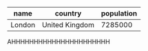 | name | country | population |
| --- | --- | --- |
| London | United Kingdom | 7285000 |
AHHHHHHHHHHHHHHHHHHHHHH